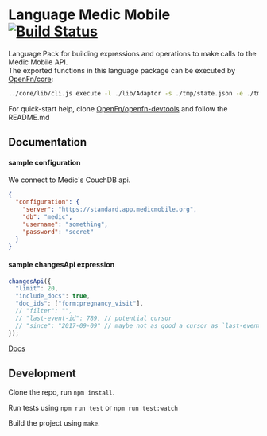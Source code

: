 Language Medic Mobile [![Build Status](https://travis-ci.org/OpenFn/language-medicmobile.svg?branch=master)](https://travis-ci.org/OpenFn/language-medicmobile)
=============

Language Pack for building expressions and operations to make calls to the Medic Mobile API.  
The exported functions in this language package can be executed by [OpenFn/core](https://github.com/OpenFn/core):  
```sh
../core/lib/cli.js execute -l ./lib/Adaptor -s ./tmp/state.json -e ./tmp/expression.js
```
For quick-start help, clone [OpenFn/openfn-devtools](https://github.com/OpenFn/openfn-devtools) and follow the README.md

Documentation
-------------

#### sample configuration
We connect to Medic's CouchDB api.
```json
{
  "configuration": {
    "server": "https://standard.app.medicmobile.org",
    "db": "medic",
    "username": "something",
    "password": "secret"
  }
}
```

#### sample changesApi expression
```js
changesApi({
  "limit": 20,
  "include_docs": true,
  "doc_ids": ["form:pregnancy_visit"],
  // "filter": "",
  // "last-event-id": 789, // potential cursor
  // "since": "2017-09-09" // maybe not as good a cursor as `last-event-id`
});
```

[Docs](docs/index)

Development
-----------

Clone the repo, run `npm install`.

Run tests using `npm run test` or `npm run test:watch`

Build the project using `make`.
